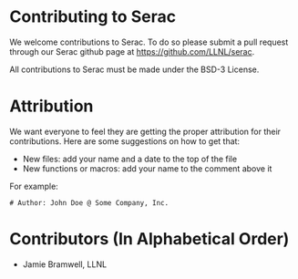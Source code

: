 # Contributing to Serac

We welcome contributions to Serac. To do so please submit a pull request through our
Serac github page at https://github.com/LLNL/serac.

All contributions to Serac must be made under the BSD-3 License.

# Attribution

We want everyone to feel they are getting the proper attribution for their
contributions.  Here are some suggestions on how to get that:

* New files: add your name and a date to the top of the file
* New functions or macros: add your name to the comment above it

For example:

```
# Author: John Doe @ Some Company, Inc.
```

# Contributors (In Alphabetical Order)

* Jamie Bramwell, LLNL
